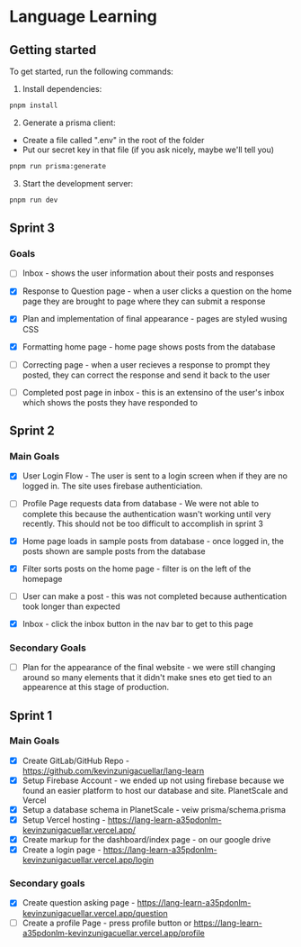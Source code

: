 # Language Learning

## Getting started

To get started, run the following commands:

1. Install dependencies:

```bash
pnpm install
```

2. Generate a prisma client:

- Create a file called ".env" in the root of the folder
- Put our secret key in that file (if you ask nicely, maybe we'll tell you)

```bash
pnpm run prisma:generate
```

3. Start the development server:

```bash
pnpm run dev
```

## Sprint 3
### Goals
- [ ] Inbox - shows the user information about their posts and responses
- [x] Response to Question page - when a user clicks a question on the home page they are brought to page where they can submit a response
- [x] Plan and implementation of final appearance - pages are styled wusing CSS
- [x] Formatting home page - home page shows posts from the database
- [ ] Correcting page - when a user recieves a response to prompt they posted, they can correct the response and send it back to the user
- [ ] Completed post page in inbox - this is an extensino of the user's inbox which shows the posts they have responded to



## Sprint 2

### Main Goals
 - [x] User Login Flow - The user is sent to a login screen when if they are no logged in. The site uses firebase authenticiation.
 - [ ] Profile Page requests data from database - We were not able to complete this because the authentication wasn't working until very recently. This should not be too difficult to accomplish in sprint 3
 - [x] Home page loads in sample posts from database - once logged in, the posts shown are sample posts from the database
 - [x] Filter sorts posts on the home page - filter is on the left of the homepage
 - [ ] User can make a post - this was not completed because authentication took longer than expected
 - [x] Inbox - click the inbox button in the nav bar to get to this page


### Secondary Goals
 - [ ] Plan for the appearance of the final website - we were still changing around so many elements that it didn't make snes eto get tied to an appearence at this stage of production.



## Sprint 1

### Main Goals

- [x] Create GitLab/GitHub Repo - https://github.com/kevinzunigacuellar/lang-learn
- [x] Setup Firebase Account - we ended up not using firebase because we found an easier platform to host our database and site. PlanetScale and Vercel
- [x] Setup a database schema in PlanetScale - veiw prisma/schema.prisma
- [x] Setup Vercel hosting - https://lang-learn-a35pdonlm-kevinzunigacuellar.vercel.app/
- [x] Create markup for the dashboard/index page - on our google drive
- [x] Create a login page - https://lang-learn-a35pdonlm-kevinzunigacuellar.vercel.app/login

### Secondary goals

- [x] Create question asking page - https://lang-learn-a35pdonlm-kevinzunigacuellar.vercel.app/question
- [ ] Create a profile Page - press profile button or https://lang-learn-a35pdonlm-kevinzunigacuellar.vercel.app/profile
